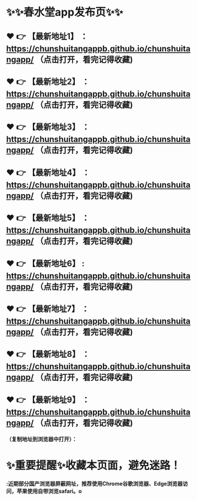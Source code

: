 
# :sparkles::sparkles:春水堂app发布页:sparkles::sparkles:

 :heart: :point_right: 【最新地址1】 ：https://chunshuitangappb.github.io/chunshuitangapp/  （点击打开，看完记得收藏)
 ------
 :heart: :point_right: 【最新地址2】 ：https://chunshuitangappb.github.io/chunshuitangapp/  （点击打开，看完记得收藏)
 ------
 :heart: :point_right: 【最新地址3】 ：https://chunshuitangappb.github.io/chunshuitangapp/   （点击打开，看完记得收藏)
 ------
 :heart: :point_right: 【最新地址4】 ：https://chunshuitangappb.github.io/chunshuitangapp/  （点击打开，看完记得收藏)
 ------
 :heart: :point_right: 【最新地址5】 ：https://chunshuitangappb.github.io/chunshuitangapp/   （点击打开，看完记得收藏)
 ------
 :heart: :point_right: 【最新地址6】 : https://chunshuitangappb.github.io/chunshuitangapp/   （点击打开，看完记得收藏)
 ------
 :heart: :point_right: 【最新地址7】 ：https://chunshuitangappb.github.io/chunshuitangapp/   （点击打开，看完记得收藏)
 ------
 :heart: :point_right: 【最新地址8】 ：https://chunshuitangappb.github.io/chunshuitangapp/  （点击打开，看完记得收藏)
 ------
 :heart: :point_right: 【最新地址9】 ：https://chunshuitangappb.github.io/chunshuitangapp/   （点击打开，看完记得收藏)
  ------

  
#### （复制地址到浏览器中打开）：
# :sparkles:重要提醒:sparkles:收藏本页面，避免迷路！
#### :近期部分国产浏览器屏蔽网址，推荐使用Chrome谷歌浏览器、Edge浏览器访问，苹果使用自带浏览safari。o

